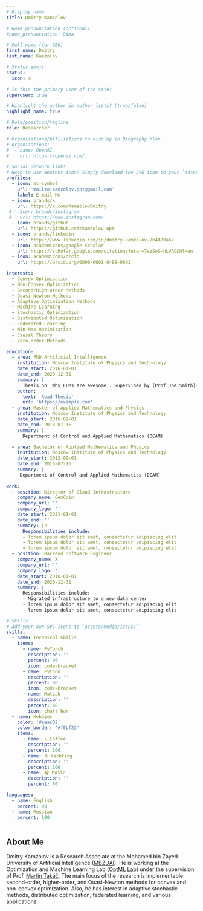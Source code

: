 ```yaml
---
# Display name
title: Dmitry Kamzolov

# Name pronunciation (optional)
#name_pronunciation: Dima

# Full name (for SEO)
first_name: Dmitry
last_name: Kamzolov

# Status emoji
status:
  icon: ⛵️ 

# Is this the primary user of the site?
superuser: true

# Highlight the author in author lists? (true/false)
highlight_name: true

# Role/position/tagline
role: Researcher

# Organizations/Affiliations to display in Biography blox
# organizations:
#  - name: OpenAI
#    url: https://openai.com/

# Social network links
# Need to use another icon? Simply download the SVG icon to your `assets/media/icons/` folder.
profiles:
  - icon: at-symbol
    url: 'mailto:kamzolov.opt@gmail.com'
    label: E-mail Me
  - icon: brands/x
    url: https://x.com/KamzolovDmitry
 # - icon: brands/instagram
 #   url: https://www.instagram.com/
  - icon: brands/github
    url: https://github.com/kamzolov-opt
  - icon: brands/linkedin
    url: https://www.linkedin.com/in/dmitry-kamzolov-7b4880a6/
  - icon: academicons/google-scholar
    url: https://scholar.google.com/citations?user=7ezSoS-hLVAC&hl=en
  - icon: academicons/orcid
    url: https://orcid.org/0000-0001-8488-9692

interests:
  - Convex Optimization
  - Non-Convex Optimization
  - Second/High-order Methods
  - Quasi-Newton Methods
  - Adaptive Optimization Methods
  - Machine Learning
  - Stochastic Optimization
  - Distributed Optimization
  - Federated Learning
  - Min-Max Optimization
  - Causal Theory
  - Zero-order Methods

education:
  - area: PhD Artificial Intelligence
    institution: Moscow Institute of Physics and Technology
    date_start: 2016-01-01
    date_end: 2020-12-31
    summary: |
      Thesis on _Why LLMs are awesome_. Supervised by [Prof Joe Smith](https://example.com). Presented papers at 5 IEEE conferences with the contributions being published in 2 Springer journals.
    button:
      text: 'Read Thesis'
      url: 'https://example.com'
  - area: Master of Applied Mathematics and Physics
    institution: Moscow Institute of Physics and Technology
    date_start: 2016-09-01
    date_end: 2018-07-16
    summary: |
      Department of Control and Applied Mathematics (DCAM)

  - area: Bachelor of Applied Mathematics and Physics
    institution: Moscow Institute of Physics and Technology
    date_start: 2012-09-01
    date_end: 2016-07-16
    summary: | 
     Department of Control and Applied Mathematics (DCAM)
      
work:
  - position: Director of Cloud Infrastructure
    company_name: GenCoin
    company_url: ''
    company_logo: ''
    date_start: 2021-01-01
    date_end: ''
    summary: |2-
      Responsibilities include:
      - lorem ipsum dolor sit amet, consectetur adipiscing elit
      - lorem ipsum dolor sit amet, consectetur adipiscing elit
      - lorem ipsum dolor sit amet, consectetur adipiscing elit
  - position: Backend Software Engineer
    company_name: X
    company_url: ''
    company_logo: ''
    date_start: 2016-01-01
    date_end: 2020-12-31
    summary: |
      Responsibilities include:
      - Migrated infrastructure to a new data center
      - lorem ipsum dolor sit amet, consectetur adipiscing elit
      - lorem ipsum dolor sit amet, consectetur adipiscing elit

# Skills
# Add your own SVG icons to `assets/media/icons/`
skills:
  - name: Technical Skills
    items:
      - name: PyTorch
        description: ''
        percent: 90
        icon: code-bracket
      - name: Python
        description: ''
        percent: 80
        icon: code-bracket
      - name: MatLab
        description: ''
        percent: 40
        icon: chart-bar
  - name: Hobbies
    color: '#eeac02'
    color_border: '#f0bf23'
    items:
      - name: ☕️ Coffee
        description: ''
        percent: 100
      - name: ⛵ Yachting
        description: ''
        percent: 100
      - name: 🎧 Music
        description: ''
        percent: 80

languages:
  - name: English
    percent: 90
  - name: Russian
    percent: 100
---
```


## About Me

Dmitry Kamzolov is a Research Associate at the Mohamed bin Zayed University of Artificial Intelligence ([MBZUAI](https://mbzuai.ac.ae)). He is working at the Optimization and Machine Learning Lab ([OptML Lab](https://optmllab.github.io)) under the supervision of Prof. [Martin Takáč](https://scholar.google.com/citations?user=qKQD-2cAAAAJ&hl=en). The main focus of the research is implementable second-order, higher-order, and Quasi-Newton methods for convex and non-convex optimization. Also, he has interest in adaptive stochastic methods, distributed optimization, federated learning, and various applications.
